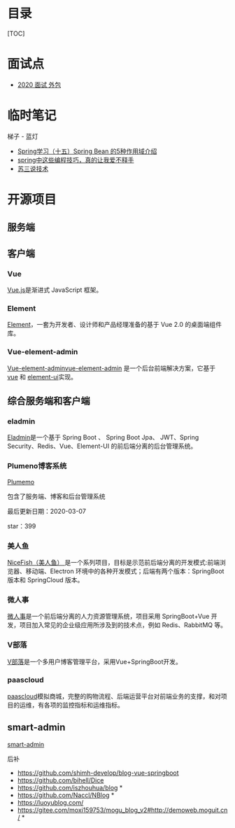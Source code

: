 # 目录

[TOC]
# 面试点
- [2020 面试 外包](https://www.cnblogs.com/aspirant/p/14004766.html)

# 临时笔记
梯子 - 蓝灯
- [Spring学习（十五）Spring Bean 的5种作用域介绍](https://blog.csdn.net/icarus_wang/article/details/51586776#:~:text=Spring%203%20%E4%B8%AD%E4%B8%BABean,request%EF%BC%8Csession%E5%92%8Cglobal%20session%E3%80%82)
- [spring中这些编程技巧，真的让我爱不释手](https://www.cnblogs.com/12lisu/p/14264291.html)
- [苏三说技术](https://www.cnblogs.com/12lisu/)

# 开源项目

## 服务端

## 客户端

### Vue

[Vue.js](https://cn.vuejs.org/)是渐进式 JavaScript 框架。

### Element

[Element](https://element.eleme.cn/#/zh-CN)，一套为开发者、设计师和产品经理准备的基于 Vue 2.0 的桌面端组件库。

### Vue-element-admin

[Vue-element-admin](https://panjiachen.github.io/vue-element-admin-site/zh/)[vue-element-admin](http://panjiachen.github.io/vue-element-admin) 是一个后台前端解决方案，它基于 [vue](https://github.com/vuejs/vue) 和 [element-ui](https://github.com/ElemeFE/element)实现。

## 综合服务端和客户端

### eladmin

[Eladmin](https://el-admin.vip/guide/)是一个基于 Spring Boot 、 Spring Boot Jpa、 JWT、Spring Security、Redis、Vue、Element-UI 的前后端分离的后台管理系统。

### Plumeno博客系统

[Plumemo](https://www.plumemo.com/)

包含了服务端、博客和后台管理系统

最后更新日期：2020-03-07

star：399

### 美人鱼

[NiceFish（美人鱼） ](https://gitee.com/mumu-osc/NiceFish)是一个系列项目，目标是示范前后端分离的开发模式:前端浏览器、移动端、Electron 环境中的各种开发模式；后端有两个版本：SpringBoot 版本和 SpringCloud 版本。

### 微人事

[微人事](https://github.com/lenve/vhr)是一个前后端分离的人力资源管理系统，项目采用 SpringBoot+Vue 开发，项目加入常见的企业级应用所涉及到的技术点，例如 Redis、RabbitMQ 等。

### V部落

[V部落](https://github.com/lenve/VBlog)是一个多用户博客管理平台，采用Vue+SpringBoot开发。

### paascloud

[paascloud](https://github.com/paascloud/paascloud-master)模拟商城，完整的购物流程、后端运营平台对前端业务的支撑，和对项目的运维，有各项的监控指标和运维指标。

## smart-admin

[smart-admin](https://gitee.com/lab1024/smart-admin)



后补 

- https://github.com/shimh-develop/blog-vue-springboot
- https://github.com/bihell/Dice
- https://github.com/iszhouhua/blog *
- https://github.com/Naccl/NBlog * 
- https://luoyublog.com/
- https://gitee.com/moxi159753/mogu_blog_v2#http://demoweb.moguit.cn/ * 


